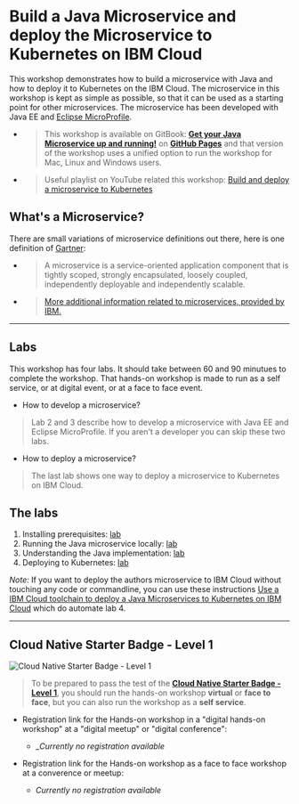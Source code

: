 # Build a Java Microservice and deploy the Microservice to Kubernetes on IBM Cloud

This workshop demonstrates how to build a microservice with Java and how to deploy it to Kubernetes on the IBM Cloud. The microservice in this workshop is kept as simple as possible, so that it can be used as a starting point for other microservices. The microservice has been developed with Java EE and [Eclipse MicroProfile](https://microprofile.io/).

*  > This workshop is available on GitBook: **[Get your Java Microservice up and running!](https://ibm-developer.gitbook.io/get-your-java-microservice-up-and-running/)** on **[GitHub Pages](https://ibm.github.io/get-your-java-microservice-up-and-running/)** and that version of the workshop uses a unified option to run the workshop for Mac, Linux and Windows users.

* > Useful playlist on YouTube related this workshop: [Build and deploy a microservice to Kubernetes](https://ibm.biz/BdzVRY)

## What's a Microservice?

There are small variations of microservice definitions out there, here is one definition of [Gartner](https://www.gartner.com/en/information-technology/glossary/microservice):

* > A microservice is a service-oriented application component that is tightly scoped, strongly encapsulated, loosely coupled, independently deployable and independently scalable.

* > [More additional information related to microservices, provided by IBM.](https://www.ibm.com/cloud/learn/microservices)


---
## Labs

This workshop has four labs. It should take between 60 and 90 minutues to complete the workshop. That hands-on workshop is made to run as a self service, or at digital event, or at a face to face event.

* How to develop a microservice? 

> Lab 2 and 3 describe how to develop a microservice with Java EE and Eclipse MicroProfile. If you aren't a developer you can skip these two labs.

* How to deploy a microservice? 

> The last lab shows one way to deploy a microservice to Kubernetes on IBM Cloud.

## The labs

1. Installing prerequisites: [lab](https://ibm.github.io/get-your-java-microservice-up-and-running/pre-work/)
2. Running the Java microservice locally: [lab](https://ibm.github.io/get-your-java-microservice-up-and-running/exercise-01/) 
3. Understanding the Java implementation: [lab](https://ibm.github.io/get-your-java-microservice-up-and-running/exercise-02/)
4. Deploying to Kubernetes: [lab](https://ibm.github.io/get-your-java-microservice-up-and-running/exercise-03/)

_Note:_ If you want to deploy the authors microservice to IBM Cloud without touching any code or commandline, you can use these instructions [Use a IBM Cloud toolchain to deploy a Java Microservices to Kubernetes on IBM Cloud](https://thomas-suedbroecker.gitbook.io/toolchain-one-microservice/) which do automate lab 4.

---
## Cloud Native Starter Badge - Level 1

![Cloud Native Starter Badge - Level 1](images/cnsl1.png)

> To be prepared to pass the test of the [**Cloud Native Starter Badge - Level 1**](http://ibm.biz/cloud-native-starter-level-1-badge), you should run the hands-on workshop **virtual** or **face to face**, but you can also run the workshop as a **self service**.

* Registration link for the Hands-on workshop in a "digital hands-on workshop" at a "digital meetup" or "digital conference": 

    * __Currently no registration available_

* Registration link for the Hands-on workshop as a face to face workshop at a converence or meetup: 

    * _Currently no registration available_






